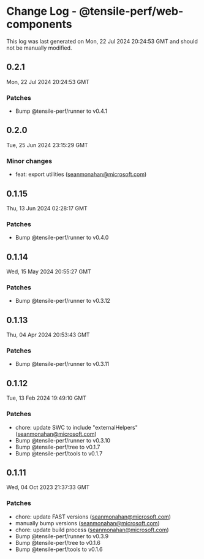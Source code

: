 # Change Log - @tensile-perf/web-components

This log was last generated on Mon, 22 Jul 2024 20:24:53 GMT and should not be manually modified.

<!-- Start content -->

## 0.2.1

Mon, 22 Jul 2024 20:24:53 GMT

### Patches

- Bump @tensile-perf/runner to v0.4.1

## 0.2.0

Tue, 25 Jun 2024 23:15:29 GMT

### Minor changes

- feat: export utilities (seanmonahan@microsoft.com)

## 0.1.15

Thu, 13 Jun 2024 02:28:17 GMT

### Patches

- Bump @tensile-perf/runner to v0.4.0

## 0.1.14

Wed, 15 May 2024 20:55:27 GMT

### Patches

- Bump @tensile-perf/runner to v0.3.12

## 0.1.13

Thu, 04 Apr 2024 20:53:43 GMT

### Patches

- Bump @tensile-perf/runner to v0.3.11

## 0.1.12

Tue, 13 Feb 2024 19:49:10 GMT

### Patches

- chore: update SWC to include "externalHelpers" (seanmonahan@microsoft.com)
- Bump @tensile-perf/runner to v0.3.10
- Bump @tensile-perf/tree to v0.1.7
- Bump @tensile-perf/tools to v0.1.7

## 0.1.11

Wed, 04 Oct 2023 21:37:33 GMT

### Patches

- chore: update FAST versions (seanmonahan@microsoft.com)
- manually bump versions (seanmonahan@microsoft.com)
- chore: update build process (seanmonahan@microsoft.com)
- Bump @tensile-perf/runner to v0.3.9
- Bump @tensile-perf/tree to v0.1.6
- Bump @tensile-perf/tools to v0.1.6
